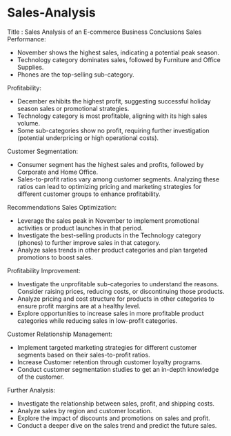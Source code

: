 # Sales-Analysis
Title : Sales Analysis of an E-commerce Business
 Conclusions
 Sales Performance:
 * November shows the highest sales, indicating a potential peak season.
 * Technology category dominates sales, followed by Furniture and Office Supplies.
 * Phones are the top-selling sub-category.

 Profitability:
 * December exhibits the highest profit, suggesting successful holiday season sales or promotional strategies.
 * Technology category is most profitable, aligning with its high sales volume.
 * Some sub-categories show no profit, requiring further investigation (potential underpricing or high operational costs).

 Customer Segmentation:
 * Consumer segment has the highest sales and profits, followed by Corporate and Home Office.
 * Sales-to-profit ratios vary among customer segments. Analyzing these ratios can lead to optimizing pricing and marketing strategies for different customer groups to enhance profitability.


 Recommendations
 Sales Optimization:
 * Leverage the sales peak in November to implement promotional activities or product launches in that period.
 * Investigate the best-selling products in the Technology category (phones) to further improve sales in that category. 
 * Analyze sales trends in other product categories and plan targeted promotions to boost sales.

 Profitability Improvement:
 * Investigate the unprofitable sub-categories to understand the reasons.  Consider raising prices, reducing costs, or discontinuing those products.
 * Analyze pricing and cost structure for products in other categories to ensure profit margins are at a healthy level.
 * Explore opportunities to increase sales in more profitable product categories while reducing sales in low-profit categories.

 Customer Relationship Management:
 * Implement targeted marketing strategies for different customer segments based on their sales-to-profit ratios.
 * Increase Customer retention through customer loyalty programs.
 * Conduct customer segmentation studies to get an in-depth knowledge of the customer.

 Further Analysis:
 * Investigate the relationship between sales, profit, and shipping costs.
 * Analyze sales by region and customer location.
 * Explore the impact of discounts and promotions on sales and profit.
 * Conduct a deeper dive on the sales trend and predict the future sales.

